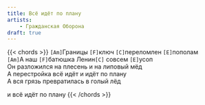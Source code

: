 ```yaml
---
title: Всё идёт по плану
artists: 
    - Гражданская Оборона
draft: true
---
```


{{< chords >}}
`[Am]`Границы `[F]`ключ `[C]`переломлен `[E]`пополам  
`[Am]`А наш `[F]`батюшка Ленин`[C]` совсем `[E]`усоп  
Он разложился на плесень и на липовый мёд  
А перестройка всё идёт и идёт по плану  
А вся грязь превратилась в голый лёд  

и всё идёт по плану
{{< /chords >}}

